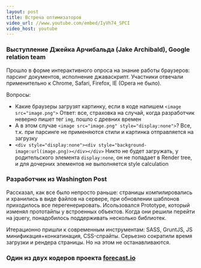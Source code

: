 ```yaml
---
layout: post
title: Встреча оптимизаторов
video_url: //www.youtube.com/embed/IyVh74_SPCI
video_host: youtube
---
```


### Выступление Джейка Арчибальда (Jake Archibald), Google relation team
Прошло в форме интерактивного опроса на знание работы браузеров: парсинг документов, исполнение джаваскрипт.
Участники отвечали применительно к Chrome, Safari, Firefox, IE (Opera не было).

Вопросы:

*	Какие браузеры загрузят картинку, если в коде напишем `<image src="image.png">`
	Ответ: все, страховка на случай, когда разработчик неверно пишет тег `img`, пошло с древних времен
*	А в этом случае `<image src="image.png" style="display:none">`?
	Все, т.к. при парсинге не применяются стили и картинка отправляется на загрузку
*	`<div style="display:none"><div style="background-image:url(image.png)></div></div>`
	Никто не будет загружать, у родительского элемента `display:none`, он не попадает в Render tree, и для
	дочерних элементов не выполняется style calculation

### Разработчик из Washington Post
Рассказал, как все было непросто раньше: страницы компилировались и хранились в виде файлов на сервере, при обновлении
шаблонов приходилось все перегенерировать. Исользовался Prototype, который изменял прототайпы у встроенных объектов.
Когда они решили перейти на jquery, понадобилось поддерживать несколько библиотек.

Итерационно пришли к современным инструментам: SASS, GruntJS, JS минификация+конкатинация, CSS-спрайты. Серьезно сократили время загрузки и рендера страницы. Но на этом не останавливаются.

### Один из двух кодеров проекта [forecast.io](http://forecast.io/#/f/55.7512,37.6184)